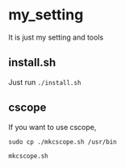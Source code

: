 # my_setting
It is just my setting and tools

## install.sh
Just run `./install.sh`

## cscope
If you want to use cscope,
```console
sudo cp ./mkcscope.sh /usr/bin

mkcscope.sh
```

